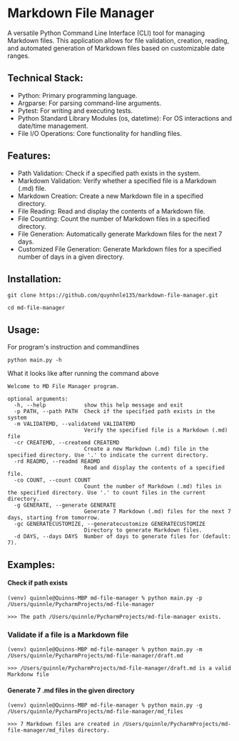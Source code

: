# Markdown File Manager

A versatile Python Command Line Interface (CLI) tool for managing Markdown files. This application allows for file validation, creation, reading, and automated generation of Markdown files based on customizable date ranges.

## Technical Stack:
- Python: Primary programming language.
- Argparse: For parsing command-line arguments.
- Pytest: For writing and executing tests.
- Python Standard Library Modules (os, datetime): For OS interactions and date/time management.
- File I/O Operations: Core functionality for handling files.

## Features:

- Path Validation: Check if a specified path exists in the system.
- Markdown Validation: Verify whether a specified file is a Markdown (.md) file.
- Markdown Creation: Create a new Markdown file in a specified directory.
- File Reading: Read and display the contents of a Markdown file.
- File Counting: Count the number of Markdown files in a specified directory.
- File Generation: Automatically generate Markdown files for the next 7 days.
- Customized File Generation: Generate Markdown files for a specified number of days in a given directory.

## Installation:

```commandline
git clone https://github.com/quynhnle135/markdown-file-manager.git

cd md-file-manager
```

## Usage:

For program's instruction and commandlines

```commandline
python main.py -h
```

What it looks like after running the command above

```commandline
Welcome to MD File Manager program.

optional arguments:
  -h, --help            show this help message and exit
  -p PATH, --path PATH  Check if the specified path exists in the system
  -m VALIDATEMD, --validatemd VALIDATEMD
                        Verify the specified file is a Markdown (.md) file
  -cr CREATEMD, --createmd CREATEMD
                        Create a new Markdown (.md) file in the specified directory. Use '.' to indicate the current directory.
  -rd READMD, --readmd READMD
                        Read and display the contents of a specified file.
  -co COUNT, --count COUNT
                        Count the number of Markdown (.md) files in the specified directory. Use '.' to count files in the current directory.
  -g GENERATE, --generate GENERATE
                        Generate 7 Markdown (.md) files for the next 7 days, starting from tomorrow.
  -gc GENERATECUSTOMIZE, --generatecustomize GENERATECUSTOMIZE
                        Directory to generate Markdown files.
  -d DAYS, --days DAYS  Number of days to generate files for (default: 7).

```

## Examples:

#### Check if path exists

```commandline
(venv) quinnle@Quinns-MBP md-file-manager % python main.py -p /Users/quinnle/PycharmProjects/md-file-manager

>>> The path /Users/quinnle/PycharmProjects/md-file-manager exists.
```

### Validate if a file is a Markdown file
```commandline
(venv) quinnle@Quinns-MBP md-file-manager % python main.py -m /Users/quinnle/PycharmProjects/md-file-manager/draft.md                                                     

>>> /Users/quinnle/PycharmProjects/md-file-manager/draft.md is a valid Markdonw file
```

#### Generate 7 .md files in the given directory
```commandline
(venv) quinnle@Quinns-MBP md-file-manager % python main.py -g /Users/quinnle/PycharmProjects/md-file-manager/md_files

>>> 7 Markdown files are created in /Users/quinnle/PycharmProjects/md-file-manager/md_files directory.
```


